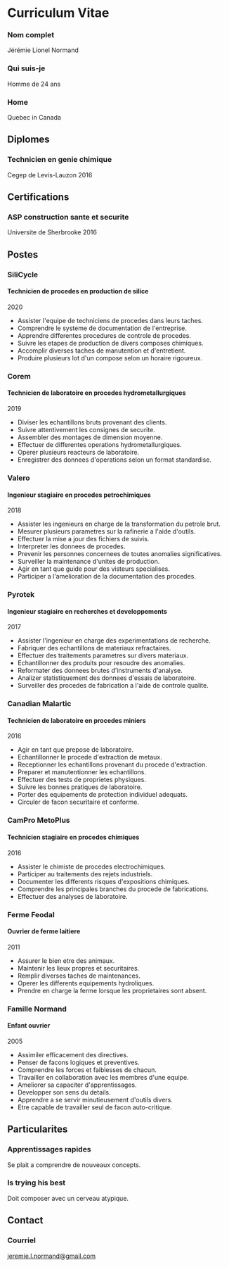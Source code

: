 # Curriculum Vitae

### Nom complet
Jérémie Lionel Normand

### Qui suis-je
Homme de 24 ans

### Home
Quebec in Canada


## Diplomes

### Technicien en genie chimique
Cegep de Levis-Lauzon
2016


## Certifications

### ASP construction sante et securite
Universite de Sherbrooke
2016


## Postes

### SiliCycle
#### Technicien de procedes en production de silice
2020
- Assister l'equipe de techniciens de procedes dans leurs taches.
- Comprendre le systeme de documentation de l'entreprise.
- Apprendre differentes procedures de controle de procedes.
- Suivre les etapes de production de divers composes chimiques.
- Accomplir diverses taches de manutention et d'entretient.
- Produire plusieurs lot d'un compose selon un horaire rigoureux.

### Corem
#### Technicien de laboratoire en procedes hydrometallurgiques
2019
- Diviser les echantillons bruts provenant des clients.
- Suivre attentivement les consignes de securite.
- Assembler des montages de dimension moyenne.
- Effectuer de differentes operations hydrometallurgiques.
- Operer plusieurs reacteurs de laboratoire.
- Enregistrer des donnees d'operations selon un format standardise.


### Valero
#### Ingenieur stagiaire en procedes petrochimiques
2018
- Assister les ingenieurs en charge de la transformation du petrole brut.
- Mesurer plusieurs parametres sur la rafinerie a l'aide d'outils.
- Effectuer la mise a jour des fichiers de suivis.
- Interpreter les donnees de procedes.
- Prevenir les personnes concernees de toutes anomalies significatives.
- Surveiller la maintenance d'unites de production.
- Agir en tant que guide pour des visteurs specialises.
- Participer a l'amelioration de la documentation des procedes.

### Pyrotek
#### Ingenieur stagiaire en recherches et developpements
2017
- Assister l'ingenieur en charge des experimentations de recherche.
- Fabriquer des echantillons de materiaux refractaires.
- Effectuer des traitements parametres sur divers materiaux.
- Echantillonner des produits pour resoudre des anomalies.
- Reformater des donnees brutes d'instruments d'analyse.
- Analizer statistiquement des donnees d'essais de laboratoire.
- Surveiller des procedes de fabrication a l'aide de controle qualite.

### Canadian Malartic
#### Technicien de laboratoire en procedes miniers
2016
- Agir en tant que prepose de laboratoire.
- Echantillonner le procede d'extraction de metaux.
- Receptionner les echantillons provenant du procede d'extraction.
- Preparer et manutentionner les echantillons.
- Effectuer des tests de proprietes physiques.
- Suivre les bonnes pratiques de laboratoire.
- Porter des equipements de protection individuel adequats.
- Circuler de facon securitaire et conforme.

### CamPro MetoPlus
#### Technicien stagiaire en procedes chimiques
2016
- Assister le chimiste de procedes electrochimiques.
- Participer au traitements des rejets industriels.
- Documenter les differents risques d'expositions chimiques.
- Comprendre les principales branches du procede de fabrications.
- Effectuer des analyses de laboratoire.

### Ferme Feodal
#### Ouvrier de ferme laitiere
2011
- Assurer le bien etre des animaux.
- Maintenir les lieux propres et securitaires.
- Remplir diverses taches de maintenances.
- Operer les differents equipements hydroliques.
- Prendre en charge la ferme lorsque les proprietaires sont absent.

### Famille Normand
#### Enfant ouvrier
2005
- Assimiler efficacement des directives.
- Penser de facons logiques et preventives.
- Comprendre les forces et faiblesses de chacun.
- Travailler en collaboration avec les membres d'une equipe.
- Ameliorer sa capaciter d'apprentissages.
- Developper son sens du details.
- Apprendre a se servir minutieusement d'outils divers.
- Etre capable de travailler seul de facon auto-critique.

## Particularites

### Apprentissages rapides
Se plait a comprendre de nouveaux concepts.

### Is trying his best
Doit composer avec un cerveau atypique.


## Contact

### Courriel
jeremie.l.normand@gmail.com
